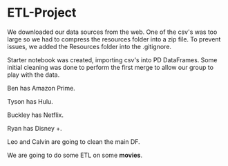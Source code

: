 # ETL-Project

We downloaded our data sources from the web. One of the csv's was too large so we had to compress the resources folder into a zip file. To prevent issues, we added the Resources folder into the .gitignore.

Starter notebook was created, importing csv's into PD DataFrames. Some initial cleaning was done to perform the first merge to allow our group to play with the data.

Ben has Amazon Prime.

Tyson has Hulu.

Buckley has Netflix.

Ryan has Disney +.

Leo and Calvin are going to clean the main DF.


We are going to do some ETL on some <strong>movies</strong>.